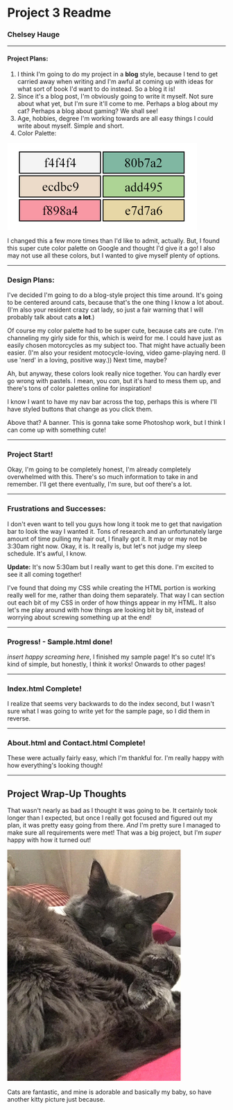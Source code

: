 # Project 3 Readme
### Chelsey Hauge

---

#### Project Plans:
1. I think I'm going to do my project in a **blog** style, because I tend to get carried away when writing and I'm awful at coming up with ideas for what sort of book I'd want to do instead. So a blog it is!
2. Since it's a blog post, I'm obviously going to write it myself. Not sure about what yet, but I'm sure it'll come to me. Perhaps a blog about my cat? Perhaps a blog about gaming? We shall see!
3. Age, hobbies, degree I'm working towards are all easy things I could write about myself. Simple and short.
4. Color Palette:

![Color Palette for Project 3:](./images/color-palette.png)

I changed this a few more times than I'd like to admit, actually. But, I found this super cute color palette on Google and thought I'd give it a go! I also may not use all these colors, but I wanted to give myself plenty of options.

---

### Design Plans:

I've decided I'm going to do a blog-style project this time around. It's going to be centered around cats, because that's the one thing I know a lot about. (I'm also your resident crazy cat lady, so just a fair warning that I will probably talk about cats **a lot**.)

Of course my color palette had to be super cute, because cats are cute. I'm channeling my girly side for this, which is weird for me. I could have just as easily chosen motorcycles as my subject too. That might have actually been easier. (I'm also your resident motocycle-loving, video game-playing nerd. (I use 'nerd' in a loving, positive way.)) Next time, maybe?

Ah, but anyway, these colors look really nice together. You can hardly ever go wrong with pastels. I mean, you *can*, but it's hard to mess them up, and there's tons of color palettes online for inspiration!

I know I want to have my nav bar across the top, perhaps this is where I'll have styled buttons that change as you click them.

Above that? A banner. This is gonna take some Photoshop work, but I think I can come up with something cute!

---

### Project Start!

Okay, I'm going to be completely honest, I'm already completely overwhelmed with this. There's so much information to take in and remember. I'll get there eventually, I'm sure, but oof there's a lot.

---

### Frustrations and Successes:

I don't even want to tell you guys how long it took me to get that navigation bar to look the way I wanted it. Tons of research and an unfortunately large amount of time pulling my hair out, I finally got it. It may or may not be 3:30am right now. Okay, it is. It really is, but let's not judge my sleep schedule. It's awful, I know.

**Update:** It's now 5:30am but I really want to get this done. I'm excited to see it all coming together!

I've found that doing my CSS while creating the HTML portion is working really well for me, rather than doing them separately. That way I can section out each bit of my CSS in order of how things appear in my HTML. It also let's me play around with how things are looking bit by bit, instead of worrying about screwing something up at the end!

---

### Progress! - Sample.html done!

*insert happy screaming here*, I finished my sample page! It's so cute! It's kind of simple, but honestly, I think it works! Onwards to other pages!

---

### Index.html Complete!

I realize that seems very backwards to do the index second, but I wasn't sure what I was going to write yet for the sample page, so I did them in reverse.

---

### About.html and Contact.html Complete!

These were actually fairly easy, which I'm thankful for. I'm really happy with how everything's looking though!

---

## Project Wrap-Up Thoughts

That wasn't nearly as bad as I thought it was going to be. It certainly took longer than I expected, but once I really got focused and figured out my plan, it was pretty easy going from there. *And* I'm pretty sure I managed to make sure all requirements were met! That was a big project, but I'm *super* happy with how it turned out!

![Bonus Kitty Picture](./images/my-kitty-2.jpg)

Cats are fantastic, and mine is adorable and basically my baby, so have another kitty picture just because.
